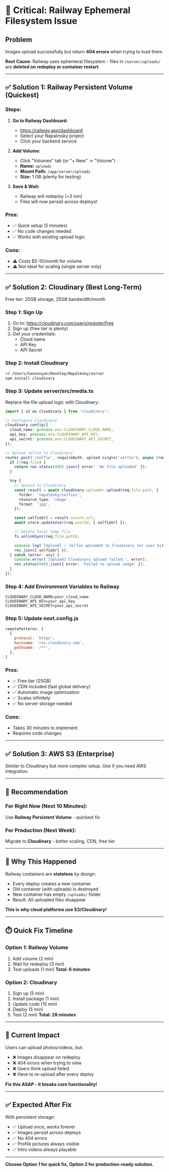 # 🔴 Critical: Railway Ephemeral Filesystem Issue

## Problem

Images upload successfully but return **404 errors** when trying to load them.

**Root Cause:** Railway uses ephemeral filesystem - files in `/server/uploads/` are **deleted on redeploy or container restart**.

---

## ✅ **Solution 1: Railway Persistent Volume (Quickest)**

### Steps:

1. **Go to Railway Dashboard:**
   - https://railway.app/dashboard
   - Select your Napalmsky project
   - Click your backend service

2. **Add Volume:**
   - Click "Volumes" tab (or "+ New" → "Volume")
   - **Name:** `uploads`
   - **Mount Path:** `/app/server/uploads`
   - **Size:** 1 GB (plenty for testing)

3. **Save & Wait:**
   - Railway will redeploy (~3 min)
   - Files will now persist across deploys!

### Pros:
- ✅ Quick setup (5 minutes)
- ✅ No code changes needed
- ✅ Works with existing upload logic

### Cons:
- ⚠️ Costs $5-10/month for volume
- ⚠️ Not ideal for scaling (single server only)

---

## ✅ **Solution 2: Cloudinary (Best Long-Term)**

Free tier: 25GB storage, 25GB bandwidth/month

### Step 1: Sign Up

1. Go to: https://cloudinary.com/users/register/free
2. Sign up (free tier is plenty)
3. Get your credentials:
   - Cloud name
   - API Key
   - API Secret

### Step 2: Install Cloudinary

```bash
cd /Users/hansonyan/Desktop/Napalmsky/server
npm install cloudinary
```

### Step 3: Update server/src/media.ts

Replace the file upload logic with Cloudinary:

```typescript
import { v2 as cloudinary } from 'cloudinary';

// Configure Cloudinary
cloudinary.config({
  cloud_name: process.env.CLOUDINARY_CLOUD_NAME,
  api_key: process.env.CLOUDINARY_API_KEY,
  api_secret: process.env.CLOUDINARY_API_SECRET,
});

// Upload selfie to Cloudinary
router.post('/selfie', requireAuth, upload.single('selfie'), async (req: any, res) => {
  if (!req.file) {
    return res.status(400).json({ error: 'No file uploaded' });
  }

  try {
    // Upload to Cloudinary
    const result = await cloudinary.uploader.upload(req.file.path, {
      folder: 'napalmsky/selfies',
      resource_type: 'image',
      format: 'jpg',
    });

    const selfieUrl = result.secure_url;
    await store.updateUser(req.userId, { selfieUrl });

    // Delete local temp file
    fs.unlinkSync(req.file.path);

    console.log(`[Upload] ✅ Selfie uploaded to Cloudinary for user ${req.userId.substring(0, 8)}`);
    res.json({ selfieUrl });
  } catch (error: any) {
    console.error('[Upload] Cloudinary upload failed:', error);
    res.status(500).json({ error: 'Failed to upload image' });
  }
});
```

### Step 4: Add Environment Variables to Railway

```
CLOUDINARY_CLOUD_NAME=your_cloud_name
CLOUDINARY_API_KEY=your_api_key
CLOUDINARY_API_SECRET=your_api_secret
```

### Step 5: Update next.config.js

```javascript
remotePatterns: [
  {
    protocol: 'https',
    hostname: 'res.cloudinary.com',
    pathname: '/**',
  },
]
```

### Pros:
- ✅ Free tier (25GB)
- ✅ CDN included (fast global delivery)
- ✅ Automatic image optimization
- ✅ Scales infinitely
- ✅ No server storage needed

### Cons:
- Takes 30 minutes to implement
- Requires code changes

---

## ✅ **Solution 3: AWS S3 (Enterprise)**

Similar to Cloudinary but more complex setup. Use if you need AWS integration.

---

## 🎯 **Recommendation**

### **For Right Now (Next 10 Minutes):**
Use **Railway Persistent Volume** - quickest fix

### **For Production (Next Week):**
Migrate to **Cloudinary** - better scaling, CDN, free tier

---

## 📝 **Why This Happened**

Railway containers are **stateless** by design:
- Every deploy creates a new container
- Old container (with uploads) is destroyed
- New container has empty `/uploads/` folder
- Result: All uploaded files disappear

**This is why cloud platforms use S3/Cloudinary!**

---

## ⏱️ **Quick Fix Timeline**

### Option 1: Railway Volume
1. Add volume (2 min)
2. Wait for redeploy (3 min)
3. Test uploads (1 min)
**Total: 6 minutes**

### Option 2: Cloudinary
1. Sign up (5 min)
2. Install package (1 min)
3. Update code (15 min)
4. Deploy (5 min)
5. Test (2 min)
**Total: 28 minutes**

---

## 🚨 **Current Impact**

Users can upload photos/videos, but:
- ❌ Images disappear on redeploy
- ❌ 404 errors when trying to view
- ❌ Users think upload failed
- ❌ Have to re-upload after every deploy

**Fix this ASAP - it breaks core functionality!**

---

## ✅ **Expected After Fix**

With persistent storage:
- ✅ Upload once, works forever
- ✅ Images persist across deploys
- ✅ No 404 errors
- ✅ Profile pictures always visible
- ✅ Intro videos always playable

---

**Choose Option 1 for quick fix, Option 2 for production-ready solution.**

